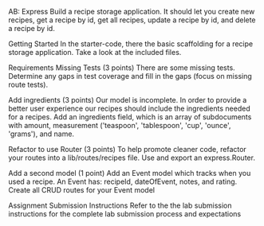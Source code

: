 AB: Express
Build a recipe storage application. It should let you create new recipes, get a recipe by id, get all recipes, update a recipe by id, and delete a recipe by id.


Getting Started
In the starter-code, there the basic scaffolding for a recipe storage application. Take a look at the included files.

Requirements
Missing Tests (3 points)
There are some missing tests. Determine any gaps in test coverage and fill in the gaps (focus on missing route tests).

Add ingredients (3 points)
Our model is incomplete. In order to provide a better user experience our recipes should include the ingredients needed for a recipes. Add an ingredients field, which is an array of subdocuments with amount, measurement ('teaspoon', 'tablespoon', 'cup', 'ounce', 'grams'), and name.

Refactor to use Router (3 points)
To help promote cleaner code, refactor your routes into a lib/routes/recipes file. Use and export an express.Router.

Add a second model (1 point)
Add an Event model which tracks when you used a recipe. An Event has: recipeId, dateOfEvent, notes, and rating. Create all CRUD routes for your Event model

Assignment Submission Instructions
Refer to the the lab submission instructions for the complete lab submission process and expectations